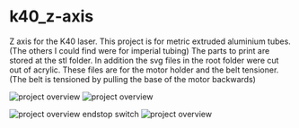 # k40_z-axis
Z axis for the K40 laser. This project is for metric extruded aluminium tubes. (The others I could find were for imperial tubing)
The parts to print are stored at the stl folder. In addition the svg files in the root folder were cut out of acrylic. These files are for the motor holder and the belt tensioner. (The belt is tensioned by pulling the base of the motor backwards)

![project overview](img/DSC01052.JPG "project overview with honeycomb")
![project overview](img/DSC01048.JPG "project overview")

![project overview](img/DSC01050.JPG "motor mount")
endstop switch
![project overview](img/DSC01051.JPG "endstop switch")



